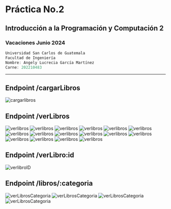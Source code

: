 # Práctica No.2
## Introducción a la Programación y Computación 2
### Vacaciones Junio 2024
```js
Universidad San Carlos de Guatemala
Facultad de Ingeniería
Nombre: Angely Lucrecia García Martínez
Carne: 202210483
```
---
## Endpoint /cargarLibros
![cargarlibros](./images/image1.png)

## Endpoint /verLibros
![verlibros](./images/image2.png)
![verlibros](./images/image3.png)
![verlibros](./images/image4.png)
![verlibros](./images/image5.png)
![verlibros](./images/image6.png)
![verlibros](./images/image7.png)
![verlibros](./images/image8.png)
![verlibros](./images/image9.png)
![verlibros](./images/image10.png)
![verlibros](./images/image11.png)
![verlibros](./images/image12.png)
![verlibros](./images/image13.png)
![verlibros](./images/image14.png)
![verlibros](./images/image15.png)
![verlibros](./images/image16.png)
![verlibros](./images/image17.png)

## Endpoint /verLibro:id
![verlibroID](./images/image18.png)

## Endpoint /libros/:categoria
![verLibrosCategoria](./images/image19.png)
![verLibrosCategoria](./images/image20.png)
![verLibrosCategoria](./images/image21.png)
![verLibrosCategoria](./images/image22.png)

